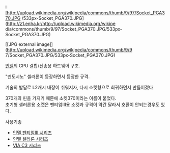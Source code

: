 ![http://upload.wikimedia.org/wikipedia/commons/thumb/9/97/Socket_PGA370.JPG
/533px-Socket_PGA370.JPG](http://z1.enha.kr/http://upload.wikimedia.org/wikipe
dia/commons/thumb/9/97/Socket_PGA370.JPG/533px-Socket_PGA370.JPG)

[[JPG external image]](http://upload.wikimedia.org/wikipedia/commons/thumb/9/9
7/Socket_PGA370.JPG/533px-Socket_PGA370.JPG)

[인텔](%EC%9D%B8%ED%85%94.md)의 CPU 결합/전송용 하드웨어 구조.

"멘도시노" 셀러론이 등장하면서 등장한 규격.

기술의 발달로 L2캐시 내장이 쉬워지자, 다시 소켓형으로 회귀하면서 만들어졌다

370개의 핀을 가지기 때문에 소켓370이라는 이름이 붙었다.  
초기형 셀러론용 소켓은 펜티엄III용 소켓과 규격이 약간 달라서 호환이 안되는경우도 있다.

사용기종

  * [인텔 펜티엄III 시리즈](%EC%9D%B8%ED%85%94%20%ED%8E%9C%ED%8B%B0%EC%97%84III%20%EC%8B%9C%EB%A6%AC%EC%A6%88.md)
  * [인텔 셀러론 시리즈](%EC%9D%B8%ED%85%94%20%EC%85%80%EB%9F%AC%EB%A1%A0%20%EC%8B%9C%EB%A6%AC%EC%A6%88.md)
  * [VIA C3 시리즈](VIA%20C3%20%EC%8B%9C%EB%A6%AC%EC%A6%88.md)

